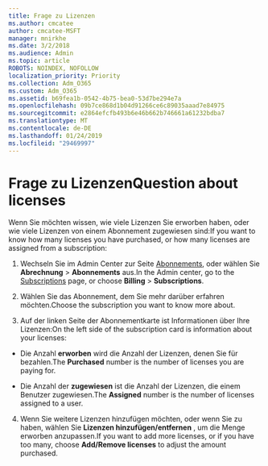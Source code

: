 ```yaml
---
title: Frage zu Lizenzen
ms.author: cmcatee
author: cmcatee-MSFT
manager: mnirkhe
ms.date: 3/2/2018
ms.audience: Admin
ms.topic: article
ROBOTS: NOINDEX, NOFOLLOW
localization_priority: Priority
ms.collection: Adm_O365
ms.custom: Adm_O365
ms.assetid: b69fea1b-0542-4b75-bea0-53d7be294e7a
ms.openlocfilehash: 09b7ce868d1b04d91266ce6c89035aaad7e84975
ms.sourcegitcommit: e2864efcfb493b6e46b662b746661a61232bdba7
ms.translationtype: MT
ms.contentlocale: de-DE
ms.lasthandoff: 01/24/2019
ms.locfileid: "29469997"
---
```

# <a name="question-about-licenses"></a><span data-ttu-id="f9883-102">Frage zu Lizenzen</span><span class="sxs-lookup"><span data-stu-id="f9883-102">Question about licenses</span></span>

<span data-ttu-id="f9883-103">Wenn Sie möchten wissen, wie viele Lizenzen Sie erworben haben, oder wie viele Lizenzen von einem Abonnement zugewiesen sind:</span><span class="sxs-lookup"><span data-stu-id="f9883-103">If you want to know how many licenses you have purchased, or how many licenses are assigned from a subscription:</span></span>
  
1. <span data-ttu-id="f9883-104">Wechseln Sie im Admin Center zur Seite [Abonnements](https://go.microsoft.com/fwlink/p/?linkid=842054), oder wählen Sie **Abrechnung** \> **Abonnements** aus.</span><span class="sxs-lookup"><span data-stu-id="f9883-104">In the Admin center, go to the [Subscriptions](https://go.microsoft.com/fwlink/p/?linkid=842054) page, or choose **Billing** \> **Subscriptions**.</span></span>
    
2. <span data-ttu-id="f9883-105">Wählen Sie das Abonnement, dem Sie mehr darüber erfahren möchten.</span><span class="sxs-lookup"><span data-stu-id="f9883-105">Choose the subscription you want to know more about.</span></span>
    
3. <span data-ttu-id="f9883-106">Auf der linken Seite der Abonnementkarte ist Informationen über Ihre Lizenzen:</span><span class="sxs-lookup"><span data-stu-id="f9883-106">On the left side of the subscription card is information about your licenses:</span></span>
    
  - <span data-ttu-id="f9883-107">Die Anzahl **erworben** wird die Anzahl der Lizenzen, denen Sie für bezahlen.</span><span class="sxs-lookup"><span data-stu-id="f9883-107">The **Purchased** number is the number of licenses you are paying for.</span></span> 
    
  - <span data-ttu-id="f9883-108">Die Anzahl der **zugewiesen** ist die Anzahl der Lizenzen, die einem Benutzer zugewiesen.</span><span class="sxs-lookup"><span data-stu-id="f9883-108">The **Assigned** number is the number of licenses assigned to a user.</span></span> 
    
4. <span data-ttu-id="f9883-109">Wenn Sie weitere Lizenzen hinzufügen möchten, oder wenn Sie zu haben, wählen Sie **Lizenzen hinzufügen/entfernen** , um die Menge erworben anzupassen.</span><span class="sxs-lookup"><span data-stu-id="f9883-109">If you want to add more licenses, or if you have too many, choose **Add/Remove licenses** to adjust the amount purchased.</span></span> 
    

